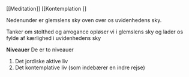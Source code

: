 [[Meditation]]
[[Kontemplation ]]


Nedenunder er glemslens sky oven over os uvidenhedens sky.

Tanker om stolthed og arrogance opløser vi i glemslens sky og lader os fylde af kærlighed i uvidenhedens sky

**Niveauer**
De er to niveauer 
1. Det jordiske aktive liv
2. Det kontemplative liv (som indebærer en indre rejse)


